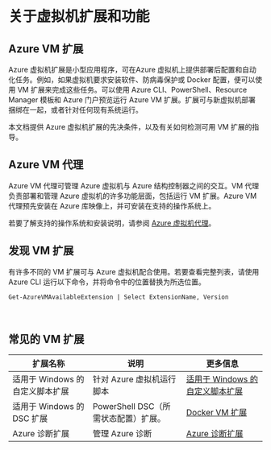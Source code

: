 <properties
 pageTitle="虚拟机扩展和功能 | Azure"
 description="了解可为 Azure 虚拟机提供的扩展，这些虚拟机扩展按它们提供或改进的功能进行分组。"
 services="virtual-machines-windows"
 documentationCenter=""
 authors="neilpeterson"
 manager="timlt"
 editor=""
 tags="azure-service-management,azure-resource-manager"/>  


<tags
 ms.service="virtual-machines-windows"
 ms.devlang="na"
 ms.topic="article"
 ms.tgt_pltfrm="vm-windows"
 ms.workload="infrastructure-services"
 ms.date="09/30/2016"
 wacn.date="11/28/2016"
 ms.author="nepeters"/>

# 关于虚拟机扩展和功能

## Azure VM 扩展

Azure 虚拟机扩展是小型应用程序，可在Azure 虚拟机上提供部署后配置和自动化任务。例如，如果虚拟机要求安装软件、防病毒保护或 Docker 配置，便可以使用 VM 扩展来完成这些任务。可以使用 Azure CLI、PowerShell、Resource Manager 模板和 Azure 门户预览运行 Azure VM 扩展。扩展可与新虚拟机部署捆绑在一起，或者针对任何现有系统运行。

本文档提供 Azure 虚拟机扩展的先决条件，以及有关如何检测可用 VM 扩展的指导。

## Azure VM 代理

Azure VM 代理可管理 Azure 虚拟机与 Azure 结构控制器之间的交互。VM 代理负责部署和管理 Azure 虚拟机的许多功能层面，包括运行 VM 扩展。Azure VM 代理预先安装在 Azure 库映像上，并可安装在支持的操作系统上。

若要了解支持的操作系统和安装说明，请参阅 [Azure 虚拟机代理](/documentation/articles/virtual-machines-windows-classic-agents-and-extensions/)。

## 发现 VM 扩展

有许多不同的 VM 扩展可与 Azure 虚拟机配合使用。若要查看完整列表，请使用 Azure CLI 运行以下命令，并将命令中的位置替换为所选位置。

	Get-AzureVMAvailableExtension | Select ExtensionName, Version

<br />  


## 常见的 VM 扩展

|扩展名称 |说明 |更多信息 |
|---|---|---|
|适用于 Windows 的自定义脚本扩展 | 针对 Azure 虚拟机运行脚本 |[适用于 Windows 的自定义脚本扩展](/documentation/articles/virtual-machines-windows-extensions-customscript/) |
|适用于 Windows 的 DSC 扩展 | PowerShell DSC（所需状态配置）扩展。 | [Docker VM 扩展](/documentation/articles/virtual-machines-windows-extensions-dsc-overview/) |
|Azure 诊断扩展 | 管理 Azure 诊断 |[Azure 诊断扩展](https://azure.microsoft.com/blog/windows-azure-virtual-machine-monitoring-with-wad-extension/) |

<!---HONumber=Mooncake_1121_2016-->